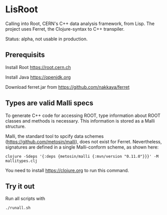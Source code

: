 # LisRoot
Calling into Root, CERN's C++ data analysis framework, from Lisp. The project uses Ferret, the Clojure-syntax to C++ transpiler.

Status: alpha, not usable in production.

## Prerequisits

Install Root https://root.cern.ch

Install Java https://openjdk.org

Download ferret.jar from https://github.com/nakkaya/ferret

## Types are valid Malli specs

To generate C++ code for accessing ROOT, type information about ROOT classes and methods is necessary. This information is stored as a Malli structure.

Malli, the standard tool to spcify data schemes (https://github.com/metosin/malli), does not exist for Ferret. Nevertheless, signatures are defined in a single Malli-conform scheme, as shown here:

```
clojure -Sdeps '{:deps {metosin/malli {:mvn/version "0.11.0"}}}' -M  mallitypes.clj
```

You need to install https://clojure.org to run this command.

## Try it out

Run all scripts with
```
./runall.sh
```
